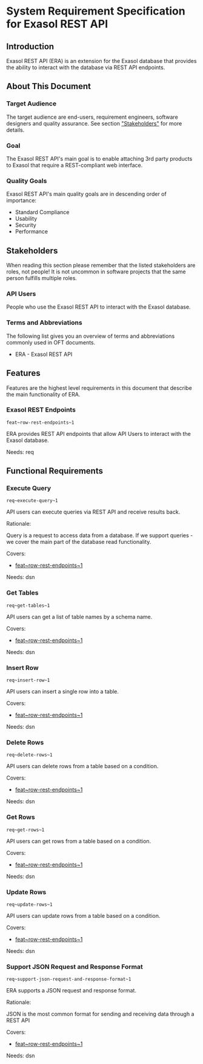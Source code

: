 # System Requirement Specification for Exasol REST API

## Introduction

Exasol REST API (ERA) is an extension for the Exasol database that provides the ability to interact with the database via REST API endpoints.

## About This Document

### Target Audience

The target audience are end-users, requirement engineers, software designers and quality assurance. See section ["Stakeholders"](#stakeholders) for more details.

### Goal

The Exasol REST API's main goal is to enable attaching 3rd party products to Exasol that require a REST-compliant web interface.

### Quality Goals

Exasol REST API's main quality goals are in descending order of importance:

* Standard Compliance
* Usability
* Security
* Performance

## Stakeholders

When reading this section please remember that the listed stakeholders are roles, not people! It is not uncommon in software projects that the same person fulfills multiple roles.

### API Users

People who use the Exasol REST API to interact with the Exasol database.

### Terms and Abbreviations

The following list gives you an overview of terms and abbreviations commonly used in OFT documents.

* ERA - Exasol REST API

## Features

Features are the highest level requirements in this document that describe the main functionality of ERA.

### Exasol REST Endpoints
`feat~row-rest-endpoints~1`

ERA provides REST API endpoints that allow API Users to interact with the Exasol database. 

Needs: req

## Functional Requirements

### Execute Query
`req~execute-query~1`

API users can execute queries via REST API and receive results back.

Rationale:

Query is a request to access data from a database. If we support queries - we cover the main part of the database read functionality.

Covers:

* [feat~row-rest-endpoints~1](#exasol-rest-endpoints)

Needs: dsn

### Get Tables
`req~get-tables~1`

API users can get a list of table names by a schema name.

Covers:

* [feat~row-rest-endpoints~1](#exasol-rest-endpoints)

Needs: dsn

### Insert Row
`req~insert-row~1`

API users can insert a single row into a table.

Covers:

* [feat~row-rest-endpoints~1](#exasol-rest-endpoints)

Needs: dsn

### Delete Rows
`req~delete-rows~1`

API users can delete rows from a table based on a condition.

Covers:

* [feat~row-rest-endpoints~1](#exasol-rest-endpoints)

Needs: dsn

### Get Rows
`req~get-rows~1`

API users can get rows from a table based on a condition.

Covers:

* [feat~row-rest-endpoints~1](#exasol-rest-endpoints)

Needs: dsn

### Update Rows
`req~update-rows~1`

API users can update rows from a table based on a condition.

Covers:

* [feat~row-rest-endpoints~1](#exasol-rest-endpoints)

Needs: dsn

### Support JSON Request and Response Format
`req~support-json-request-and-response-format~1`

ERA supports a JSON request and response format.

Rationale:

JSON is the most common format for sending and receiving data through a REST API

Covers:

* [feat~row-rest-endpoints~1](#exasol-rest-endpoints)

Needs: dsn